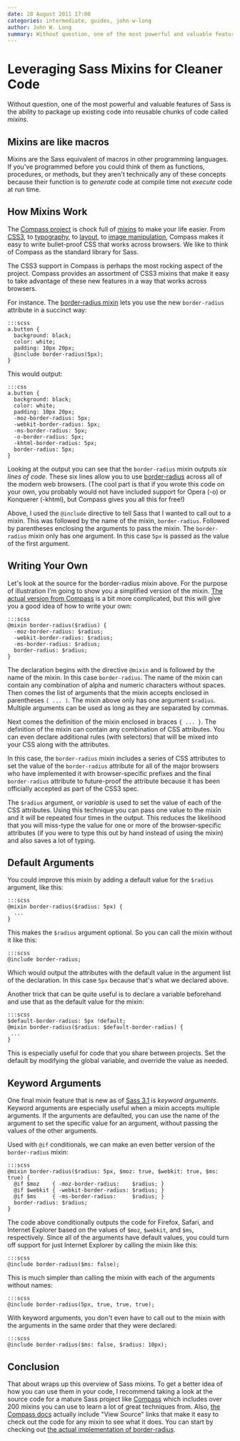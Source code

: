 ```yaml
---
date: 28 August 2011 17:00
categories: intermediate, guides, john-w-long
author: John W. Long
summary: Without question, one of the most powerful and valuable features of Sass is the ability to package up existing code into reusable chunks of code called _mixins_.
---
```


# Leveraging Sass Mixins for Cleaner Code

Without question, one of the most powerful and valuable features of Sass is the ability to package up existing code into reusable chunks of code called _mixins_.

## Mixins are like macros

Mixins are the Sass equivalent of macros in other programming languages. If you've programmed before you could think of them as functions, procedures, or methods, but they aren't technically any of these concepts because their function is to _generate_ code at compile time not _execute_ code at run time.


## How Mixins Work

The [Compass project](http://compass-style.org/) is chock full of [mixins](https://github.com/chriseppstein/compass/tree/stable/frameworks/compass/stylesheets/compass) to make your life easier. From [CSS3](https://github.com/chriseppstein/compass/tree/stable/frameworks/compass/stylesheets/compass/css3), to [typography](https://github.com/chriseppstein/compass/tree/stable/frameworks/compass/stylesheets/compass/typography), to [layout](https://github.com/chriseppstein/compass/tree/stable/frameworks/compass/stylesheets/compass/layout), to [image manipulation](https://github.com/chriseppstein/compass/tree/stable/frameworks/compass/stylesheets/compass/utilities/sprites), Compass makes it easy to write bullet-proof CSS that works across browsers. We like to think of Compass as the standard library for Sass.

The CSS3 support in Compass is perhaps the most rocking aspect of the project. Compass provides an assortment of CSS3 mixins that make it easy to take advantage of these new features in a way that works across browsers.

For instance. The [border-radius mixin](http://compass-style.org/reference/compass/css3/border_radius/) lets you use the new `border-radius` attribute in a succinct way:

    :::scss
    a.button {
      background: black;
      color: white;
      padding: 10px 20px;
      @include border-radius(5px);
    }

This would output:

    :::css
    a.button {
      background: black;
      color: white;
      padding: 10px 20px;
      -moz-border-radius: 5px;
      -webkit-border-radius: 5px;
      -ms-border-radius: 5px;
      -o-border-radius: 5px;
      -khtml-border-radius: 5px;
      border-radius: 5px;
    }

Looking at the output you can see that the `border-radius` mixin outputs _six lines of code_. These six lines allow you to use [border-radius](http://www.w3.org/TR/css3-background/#corners) across all of the modern web browsers. (The cool part is that if you wrote this code on your own, you probably would not have included support for Opera (-o) or Konquerer (-khtml), but Compass gives you all this for free!)

Above, I used the `@include` directive to tell Sass that I wanted to call out to a mixin. This was followed by the name of the mixin, `border-radius`. Followed by parentheses enclosing the arguments to pass the mixin. The `border-radius` mixin only has one argument. In this case `5px` is passed as the value of the first argument.


## Writing Your Own

Let's look at the source for the border-radius mixin above. For the purpose of illustration I'm going to show you a simplified version of the mixin. [The actual version from Compass](https://github.com/chriseppstein/compass/blob/stable/frameworks/compass/stylesheets/compass/css3/_border-radius.scss) is a bit more complicated, but this will give you a good idea of how to write your own:

    :::scss
    @mixin border-radius($radius) {
      -moz-border-radius: $radius;
      -webkit-border-radius: $radius;
      -ms-border-radius: $radius;
      border-radius: $radius;
    }

The declaration begins with the directive `@mixin` and is followed by the name of the mixin. In this case `border-radius`. The name of the mixin can contain any combination of alpha and numeric characters without spaces. Then comes the list of arguments that the mixin accepts enclosed in parentheses `( ... )`. The mixin above only has one argument `$radius`. Multiple arguments can be used as long as they are separated by commas.

Next comes the definition of the mixin enclosed in braces `{ ... }`. The definition of the mixin can contain any combination of CSS attributes. You can even declare additional rules (with selectors) that will be mixed into your CSS along with the attributes.

In this case, the `border-radius` mixin includes a series of CSS attributes to set the value of the `border-radius` attribute for all of the major browsers who have implemented it with browser-specific prefixes and the final `border-radius` attribute to future-proof the attribute because it has been officially accepted as part of the CSS3 spec.

The `$radius` argument, or _variable_ is used to set the value of each of the CSS attributes. Using this technique you can pass one value to the mixin and it will be repeated four times in the output. This reduces the likelihood that you will miss-type the value for one or more of the browser-specific attributes (if you were to type this out by hand instead of using the mixin) and also saves a lot of typing.


## Default Arguments

You could improve this mixin by adding a default value for the `$radius` argument, like this:

    :::scss
    @mixin border-radius($radius: 5px) {
      ...
    }

This makes the `$radius` argument optional. So you can call the mixin without it like this:

    :::scss
    @include border-radius;

Which would output the attributes with the default value in the argument list of the declaration. In this case `5px` because that's what we declared above.

Another trick that can be quite useful is to declare a variable beforehand and use that as the default value for the mixin:

    :::scss
    $default-border-radius: 5px !default;
    @mixin border-radius($radius: $default-border-radius) {
     ...
    }

This is especially useful for code that you share between projects. Set the default by modifying the global variable, and override the value as needed.

## Keyword Arguments

One final mixin feature that is new as of [Sass 3.1](http://sass-lang.com/docs/yardoc/file.SASS_CHANGELOG.html#310) is _keyword arguments_. Keyword arguments are especially useful when a mixin accepts multiple arguments. If the arguments are defaulted, you can use the name of the argument to set the specific value for an argument, without passing the values of the other arguments.

Used with `@if` conditionals, we can make an even better version of the `border-radius` mixin:

    :::scss
    @mixin border-radius($radius: 5px, $moz: true, $webkit: true, $ms: true) {
      @if $moz    { -moz-border-radius:    $radius; }
      @if $webkit { -webkit-border-radius: $radius; }
      @if $ms     { -ms-border-radius:     $radius; }
      border-radius: $radius;
    }

The code above conditionally outputs the code for Firefox, Safari, and Internet Explorer based on the values of `$moz`, `$webkit`, and `$ms`, respectively. Since all of the arguments have default values, you could turn off support for just Internet Explorer by calling the mixin like this:

    :::scss
    @include border-radius($ms: false);

This is much simpler than calling the mixin with each of the arguments without names:

    :::scss
    @include border-radius(5px, true, true, true);

With keyword arguments, you don't even have to call out to the mixin with the arguments in the same order that they were declared:

    :::scss
    @include border-radius($ms: false, $radius: 10px);


## Conclusion

That about wraps up this overview of Sass mixins. To get a better idea of how you can use them in your code, I recommend taking a look at the source code for a mature Sass project like [Compass](https://github.com/chriseppstein/compass) which includes over 200 mixins you can use to learn a lot of great techniques from. Also, [the Compass docs](http://compass-style.org/reference/compass/) actually include "View Source" links that make it easy to check out the code for any mixin to see what it does. You can start by checking out [the actual implementation of border-radius](http://compass-style.org/reference/compass/css3/border_radius/#mixin-border-radius-source).
